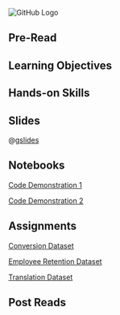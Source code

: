 ![GitHub Logo](https://s3.ap-south-1.amazonaws.com/greyatom-social/logo.png)

## Pre-Read

## Learning Objectives

## Hands-on Skills

## Slides
@[gslides](1LqafupiEqPs4A_6ALdnnk4zuGtvZ83UzqpTbWKU0f_s)

## Notebooks

[Code Demonstration 1]()

[Code Demonstration 2]()

## Assignments

[Conversion Dataset](https://github.com/commit-live-students/eda-for-conversion-rate-dataset)

[Employee Retention Dataset](https://github.com/commit-live-students/eda-for-employee-retention-dataset)

[Translation Dataset](https://github.com/commit-live-students/eda-for-translation-dataset)

## Post Reads